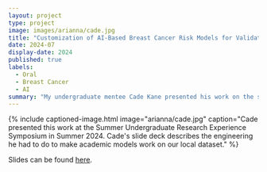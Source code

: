 ```yaml
---
layout: project
type: project
image: images/arianna/cade.jpg
title: "Customization of AI-Based Breast Cancer Risk Models for Validation in AANHPI Women"
date: 2024-07
display-date: 2024
published: true
labels:
  - Oral
  - Breast Cancer
  - AI
summary: "My undergraduate mentee Cade Kane presented his work on the software customizations he made to adjust academic breast cancer risk models from mammography for use in the women in the HIPIMR at the SURE Symposium in Honolulu."
---
```

{% include captioned-image.html image="arianna/cade.jpg" caption="Cade presented this work at the Summer Undergraduate Research Experience Symposium in Summer 2024. Cade's slide deck describes the engineering he had to do to make academic models work on our local dataset." %}

Slides can be found <a href = "../resources/cade_sure.pdf">here</a>. 